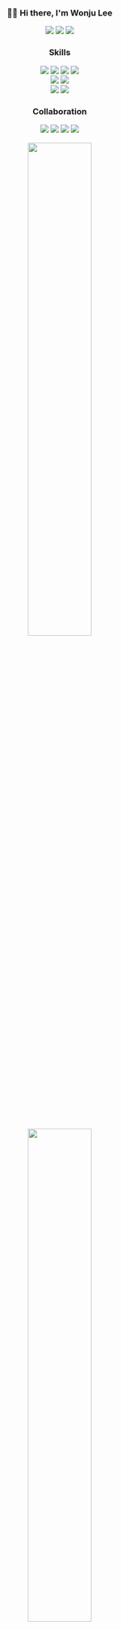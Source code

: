 <div>
  <div align="center">

### 👋🏻 Hi there, I'm Wonju Lee

<a href="https://blog.naver.com/thinks-3o14"><img src="https://img.shields.io/badge/DiaryBlog-3DDC84?style=badge&logo=Naver&logoColor=white"/></a>
<a href="https://www.instagram.com/want_u.u/"><img src="https://img.shields.io/badge/Instagram-F60070?style=badge&logo=Instagram&logoColor=pink"/></a>
<a href="https://www.youtube.com/@user-sb9ss1dx5g/videos"><img src="https://img.shields.io/badge/VLOG-c4302b?style=badge&logo=Youtube&logoColor=white"/></a>

</div>
<div align="center">

### Skills

<img src="https://img.shields.io/badge/react-61DAFB?style=for-the-badge&logo=react&logoColor=black"> 
<img src="https://img.shields.io/badge/next.js-000000?style=for-the-badge&logo=nextdotjs&logoColor=white"> 
<img src="https://img.shields.io/badge/typescript-3178C6?style=for-the-badge&logo=typescript&logoColor=white">
<img src="https://img.shields.io/badge/javascript-F7DF1E?style=for-the-badge&logo=javascript&logoColor=black"> 
<br/>
<img src="https://img.shields.io/badge/TailwindCSS-06B6D4?style=for-the-badge&logo=tailwindcss&logoColor=white">
<img src="https://img.shields.io/badge/styled component-DB7093?style=for-the-badge&logo=styledcomponents&logoColor=white">
<br/>
<img src="https://img.shields.io/badge/React_query-FF4154?style=for-the-badge&logo=reactquery&logoColor=white">
<img src="https://img.shields.io/badge/axios-5A29E4?style=for-the-badge&logo=axios&logoColor=white">

### Collaboration

<img src="https://img.shields.io/badge/github-181717?style=for-the-badge&logo=github&logoColor=white">
<img src="https://img.shields.io/badge/notion-white?style=for-the-badge&logo=notion&logoColor=black">
<img src="https://img.shields.io/badge/jira-0052CC?style=for-the-badge&logo=jirasoftware&logoColor=white">
<img src="https://img.shields.io/badge/figma-F24E1E?style=for-the-badge&logo=figma&logoColor=white">

</div>

</div>

<br/>

<!-- <div align="center"> -->
<!-- ## 🎯 Projects 🎯

[🍀 우연한 발견 (위치기반 익명 SNS)](https://github.com/wooyeonhan-inyeons)
[]()

-->
<!-- </div> -->


<div align="center">
<a href="https://github.com/3o14">
    <img 
        src="https://github-readme-stats.vercel.app/api?username=3o14&hide=stars&border_radius=8" width=50% />
</a>
<a href="https://solved.ac/turtle4265">
    <img 
         src="http://mazassumnida.wtf/api/generate_badge?boj=turtle4265" width=50% />
</a>
</div>
<!-- 
<br/>
<div>

## 📌 Activities

- 우연한 발견 <sub>(22.03~07)</sub>
- Place.QR <sub>(22.12~23.01)</sub>
- DreamHouse <sub>(23.11)</sub>
- 똥강아지들 <sub>(23.08)</sub>
- 모모야마 가쿠인 대학(桃山学院大学) <sub>(22.04~09)</sub>
- 삼성 청년 소프트웨어 아카데미 <sub>(23.07~진행중)</sub>
- 멋쟁이 사자처럼 10기 수료 및 11기 운영진 활동 <sub>(22.04~23.08)</sub>
- 모모야마 가쿠인 대학(桃山学院大学) 테크부 동아리 <sub>(22.04~09)</sub>
- 삼성 청년 소프트웨어 아카데미 1학기 프로젝트 우수상 <sub>(23.11)</sub>
- TOEIC speaking <sub>(23.11)</sub>
- JLPT N1 <sub>(21.1)</sub>

</div> -->
